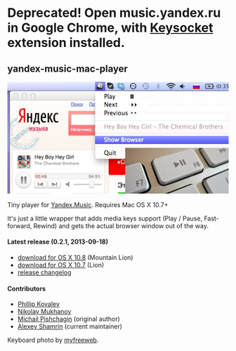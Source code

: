 # Deprecated! Open music.yandex.ru in Google Chrome, with [Keysocket](https://github.com/borismus/keysocket) extension installed.

## yandex-music-mac-player

![yamusicapp3](yamusicapp3.jpg)

Tiny player for [Yandex.Music](http://music.yandex.ru/). Requires Mac OS X 10.7+

It's just a little wrapper that adds media keys support (Play / Pause, Fast-forward, Rewind) and gets the actual browser window out of the way.

#### Latest release (0.2.1, 2013-09-18)

* [download for OS X 10.8][10.8] (Mountain Lion)
* [download for OS X 10.7][10.7] (Lion)
* [release changelog][changelog]

[10.7]: http://s3.amazonaws.com/YandexMusicMacPlayer/YandexMusicMacPlayer-v0.2.1-10.7.dmg
[10.8]: http://s3.amazonaws.com/YandexMusicMacPlayer/YandexMusicMacPlayer-v0.2.1-10.8.dmg
[changelog]: https://github.com/mblsha/yandex-music-mac-player/compare/v0.2.0...v0.2.1

#### Contributors

* [Phillip Kovalev](https://github.com/kaero)
* [Nikolay Mukhanov](https://github.com/mukhanov)
* [Michail Pishchagin](https://github.com/mblsha) (original author)
* [Alexey Shamrin](https://github.com/shamrin) (current maintainer)

Keyboard photo by [myfreeweb](http://www.flickr.com/photos/lol2fast4u/5036570278/).
